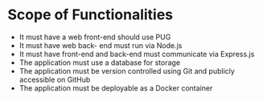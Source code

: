 # Scope of Functionalities

- It must have a web front-end should use PUG
- It must have web back- end must run via Node.js
- It must have front-end and back-end must communicate via Express.js
- The application must use a database for storage
- The application must be version controlled using Git and publicly accessible on GitHub
- The application must be deployable as a Docker container
